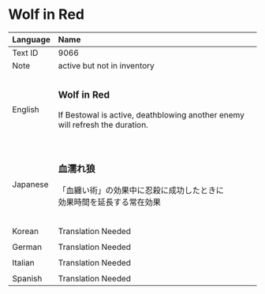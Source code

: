 # Wolf in Red

| Language | Name |
| :------- | :---------- |
| Text ID | 9066 |
| Note | active but not in inventory |
|||
| English | <h3>**Wolf in Red**</h3>If Bestowal is active, deathblowing another enemy will refresh the duration.<h3>|
|||
| Japanese | <h3>**血濡れ狼**</h3>「血纏い術」の効果中に忍殺に成功したときに<br>効果時間を延長する常在効果<h3>|
|||
| Korean | Translation Needed |
|||
| German | Translation Needed |
|||
| Italian | Translation Needed |
|||
| Spanish | Translation Needed |
